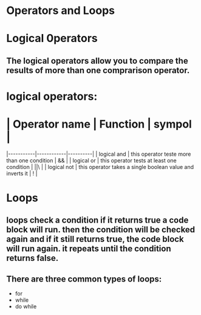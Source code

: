 # Operators and Loops
# Logical 0perators
## The logical operators allow you to compare the results of more than one comprarison operator.

# logical operators:

# | Operator name | Function | sympol |
  |-----------|------------|----------|
  | logical and | this operator teste more than one condition | && |
  | logical or | this operator tests at least one condition | \||\ |
  | logical not | this operator takes a single boolean value and inverts it | ! |


  # Loops
  ## loops check a condition if it returns true a code block will run. then the condition will be checked again and if it still returns true, the code block will run again. it repeats until the condition returns false. 

  ## There are three common types of loops:
  * for
  * while
  * do while
    